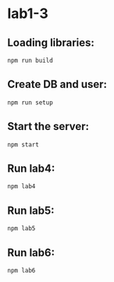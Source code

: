 # lab1-3

## Loading libraries: 
```
npm run build
```
## Create DB and user: 
```
npm run setup
```

## Start the server:
```
npm start
```
## Run lab4:
```
npm lab4
```
## Run lab5:
```
npm lab5
```
## Run lab6:
```
npm lab6
```